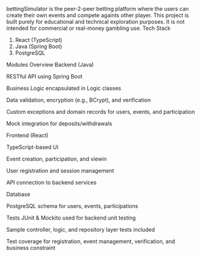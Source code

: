 bettingSimulator is the peer-2-peer betting platform where the users can create their own events and compete againts other player.
This project is built purely for educational and technical exploration purposes. It is not intended for commercial or real-money gambling use.
Tech Stack
1)	React (TypeScript)
2)	Java (Spring Boot)
3)	PostgreSQL

Modules Overview
Backend (Java)

RESTful API using Spring Boot

Business Logic encapsulated in Logic classes

Data validation, encryption (e.g., BCrypt), and verification

Custom exceptions and domain records for users, events, and participation

Mock integration for deposits/withdrawals

Frontend (React)

TypeScript-based UI

Event creation, participation, and viewin

User registration and session management

API connection to backend services

Database

PostgreSQL schema for users, events, participations

Tests
JUnit & Mockito used for backend unit testing

Sample controller, logic, and repository layer tests included

Test coverage for registration, event management, verification, and business constraint



